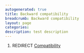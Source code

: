```yaml
---
autogenerated: true
title: Backward compatibility
breadcrumb: Backward compatibility
layout: page
categories: 
description: test description
---
```


1.  REDIRECT [Compatibility](Compatibility )
